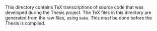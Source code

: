 This directory contains TeX transcriptions of source code that was developed
during the Thesis project. The TeX files in this directory are generated from
the raw files, using `make`. This *must* be done before the Thesis is compiled.